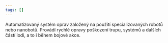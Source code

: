 ```yaml
---
tags: []
---
```

Automatizovaný systém oprav založený na použití specializovaných robotů nebo nanobotů. Provádí rychlé opravy poškození trupu, systémů a dalších částí lodi, a to i během bojové akce.
